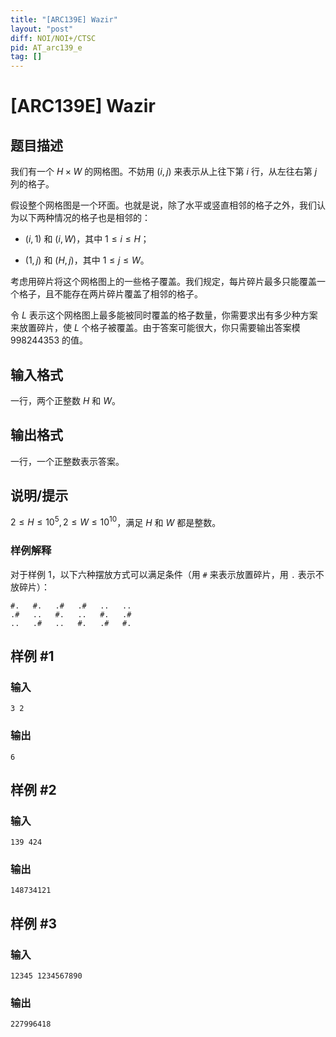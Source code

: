 ```yaml
---
title: "[ARC139E] Wazir"
layout: "post"
diff: NOI/NOI+/CTSC
pid: AT_arc139_e
tag: []
---
```


# [ARC139E] Wazir

## 题目描述

我们有一个 $H \times W$ 的网格图。不妨用 $(i, j)$ 来表示从上往下第 $i$ 行，从左往右第 $j$ 列的格子。

假设整个网格图是一个环面。也就是说，除了水平或竖直相邻的格子之外，我们认为以下两种情况的格子也是相邻的：

- $(i, 1)$ 和 $(i, W)$，其中 $1 \leq i \leq H$；

- $(1, j)$ 和 $(H, j)$，其中 $1 \leq j \leq W$。

考虑用碎片将这个网格图上的一些格子覆盖。我们规定，每片碎片最多只能覆盖一个格子，且不能存在两片碎片覆盖了相邻的格子。

令 $L$ 表示这个网格图上最多能被同时覆盖的格子数量，你需要求出有多少种方案来放置碎片，使 $L$ 个格子被覆盖。由于答案可能很大，你只需要输出答案模 $998244353$ 的值。

## 输入格式

一行，两个正整数 $H$ 和 $W$。

## 输出格式

一行，一个正整数表示答案。

## 说明/提示

$2 \leq H \leq 10^5, 2 \leq W \leq 10^{10}$，满足 $H$ 和 $W$ 都是整数。

### 样例解释

对于样例 $1$，以下六种摆放方式可以满足条件（用 `#` 来表示放置碎片，用 `.` 表示不放碎片）：

```text
#.   #.   .#   .#   ..   ..
.#   ..   #.   ..   #.   .#
..   .#   ..   #.   .#   #.
```

## 样例 #1

### 输入

```
3 2
```

### 输出

```
6
```

## 样例 #2

### 输入

```
139 424
```

### 输出

```
148734121
```

## 样例 #3

### 输入

```
12345 1234567890
```

### 输出

```
227996418
```

